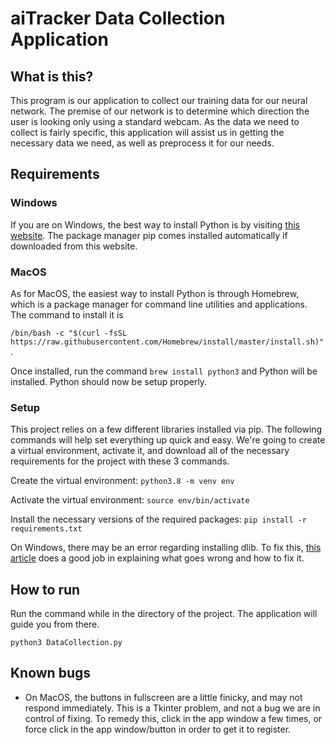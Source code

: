 # aiTracker Data Collection Application

## What is this?

This program is our application to collect our training data for our neural network. The premise of our network is to determine which direction the user is looking only using a standard webcam. As the data we need to collect is fairly specific, this application will assist us in getting the necessary data we need, as well as preprocess it for our needs.

## Requirements
### Windows
If you are on Windows, the best way to install Python is by visiting [this website](https://www.python.org/downloads/windows/). The package manager pip comes installed automatically if downloaded from this website.

### MacOS
As for MacOS, the easiest way to install Python is through Homebrew, which is a package manager for command line utilities and applications. The command to install it is

 `/bin/bash -c "$(curl -fsSL https://raw.githubusercontent.com/Homebrew/install/master/install.sh)"`. 
 
 Once installed, run the command `brew install python3` and Python will be installed. Python should now be setup properly.

### Setup
This project relies on a few different libraries installed via pip. The following commands will help set everything up quick and easy. We're going to create a virtual environment, activate it, and download all of the necessary requirements for the project with these 3 commands.

Create the virtual environment:
`python3.8 -m venv env`

Activate the virtual environment:
`source env/bin/activate`

Install the necessary versions of the required packages:
`pip install -r requirements.txt`

On Windows, there may be an error regarding installing dlib. To fix this, [this article](https://medium.com/analytics-vidhya/how-to-install-dlib-library-for-python-in-windows-10-57348ba1117f) does a good job in explaining what goes wrong and how to fix it.

## How to run

Run the command while in the directory of the project. The application will guide you from there.

`python3 DataCollection.py`

## Known bugs
* On MacOS, the buttons in fullscreen are a little finicky, and may not respond immediately. This is a Tkinter problem, and not a bug we are in control of fixing. To remedy this, click in the app window a few times, or force click in the app window/button in order to get it to register.